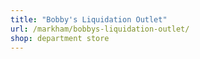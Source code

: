```yaml
---
title: "Bobby's Liquidation Outlet"
url: /markham/bobbys-liquidation-outlet/
shop: department store
---
```

